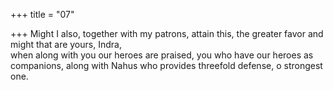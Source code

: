 +++
title = "07"

+++
Might I also, together with my patrons, attain this, the greater favor and  might that are yours, Indra,  
when along with you our heroes are praised, you who have our heroes  as companions, along with Nahus who provides threefold defense, o  strongest one.  